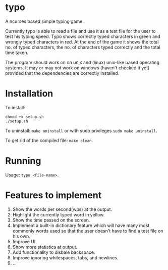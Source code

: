 # typo
A ncurses based simple typing game.

Currently typo is able to read a file and use it as a test file for the user to test his typing speed. Typo shows correctly typed characters in green and wrongly typed characters in red. At the end of the game it shows the total no. of typed characters, the no. of characters typed correctly and the total time taken.

The program should work on on unix and (linux) unix-like based operating systems. It may or may not work on windows (haven't checked it yet) provided that the dependencies are correctly installed.

# Installation
To install:
```
chmod +x setup.sh
./setup.sh
```

To uninstall: ``make uninstall`` or with sudo privileges ``sudo make uninstall``.

To get rid of the compiled file: ``make clean``.

# Running
Usage: ``typo <file-name>``.

# Features to implement
1. Show the words per second(wps) at the output.
2. Highlight the currently typed word in yellow.
3. Show the time passed on the screen.
4. Implement a built-in dictionary feature which will have many most commonly words used so that the user doesn't have to find a test file on his own.
5. Improve UI.
6. Show more statistics at output.
7. Add functionality to disbale backspace.
8. Improve ignoring whitespaces, tabs, and newlines.
9. ...
